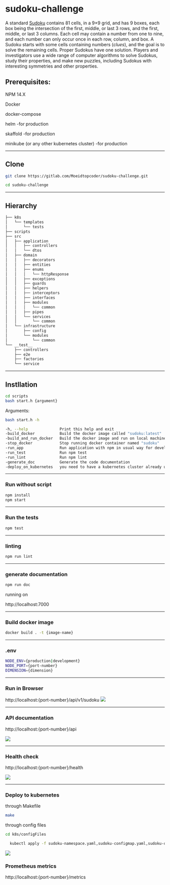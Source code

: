 # sudoku-challenge


A standard [Sudoku](https://en.wikipedia.org/wiki/Sudoku "Sudoku") contains 81 cells, in a 9×9 grid, and has 9 boxes, each box being the intersection of the first, middle, or last 3 rows, and the first, middle, or last 3 columns. Each cell may contain a number from one to nine, and each number can only occur once in each row, column, and box. A Sudoku starts with some cells containing numbers (*clues*), and the goal is to solve the remaining cells. Proper Sudokus have one solution. Players and investigators use a wide range of computer algorithms to solve Sudokus, study their properties, and make new puzzles, including Sudokus with interesting symmetries and other properties.

## Prerequisites:

NPM 14.X

Docker

docker-compose

helm -for production

skaffold -for production

minikube (or any other kubernetes cluster) -for production

---

## Clone

```bash
git clone https://gitlab.com/Moeidtopcoder/sudoku-challenge.git

cd sudoku-challenge
```

---

## Hierarchy

```bash
├── k8s
│   └── templates
│       └── tests
├── scripts
├── src
│   ├── application
│   │   ├── controllers
│   │   └── dtos
│   ├── domain
│   │   ├── decorators
│   │   ├── entities
│   │   ├── enums
│   │   │   └── httpResponse
│   │   ├── exceptions
│   │   ├── guards
│   │   ├── helpers
│   │   ├── interceptors
│   │   ├── interfaces
│   │   ├── modules
│   │   │   └── common
│   │   ├── pipes
│   │   └── services
│   │       └── common
│   └── infrastructure
│       ├── config
│       └── modules
│           └── common
└── __test__
    ├── controllers
    ├── e2e
    ├── factories
    └── service
```

---

## Instllation

```bash
cd scripts
bash start.h {argument}
```

Arguments: 

```bash
bash start.h -h

-h, --help              Print this help and exit
-build_docker           Build the docker image called "sudoku:latest"
-build_and_run_docker   Build the docker image and run on local machine
-stop_docker            Stop running docker container named "sudoku"
-run_app                Run application with npm in usual way for development
-run_test               Run npm test
-run_lint               Run npm lint
-generate_doc           Generate the code documentation
-deploy_on_kubernetes   you need to have a kubernetes cluster already up and running on the machine.
```

---

### Run without script

```bash
npm install
npm start
```

---

### Run the tests

```bash
npm test
```

---

### linting

```bash
npm run lint
```

---

### generate documentation

```bash
npm run doc
```

running on 

http://localhost:7000

---

### Build docker image

```bash
docker build . -t {image-name}
```

----

### .env

```bash
NODE_ENV={production|development}
NODE_PORT={port-number}
DIMENSION={dimension}
```

---

### Run in Browser

http://localhost:{port-number}/api/v1/sudoku
![](/images/sudoku-endpoint.png)

----

### API documentation

http://localhost:{port-number}/api

![](/images/swagger.png)

---

### Health check

http://localhost:{port-number}/health

![](/images/liveness.png)

---

### Deploy to kubernetes

through Makefile

```bash
make
```

through config files

```bash
cd k8s/configFiles

  kubectl apply -f sudoku-namespace.yaml,sudoku-configmap.yaml,sudoku-deployment.yaml,sudoku-service.yaml
```

![](/images/kubernetes.png)

### Prometheus metrics

http://localhost:{port-number}/metrics
